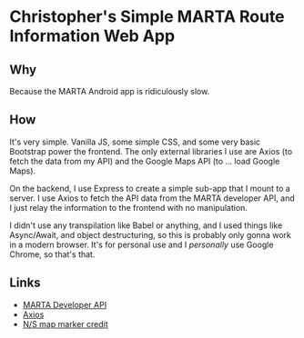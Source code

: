 # Christopher's Simple MARTA Route Information Web App

## Why
Because the MARTA Android app is ridiculously slow.

## How
It's very simple. Vanilla JS, some simple CSS, and some very basic Bootstrap
power the frontend. The only external libraries I use are Axios (to fetch the
data from my API) and the Google Maps API (to ... load Google Maps).

On the backend, I use Express to create a simple sub-app that I mount to a
server. I use Axios to fetch the API data from the MARTA developer API, and I
just relay the information to the frontend with no manipulation.

I didn't use any transpilation like Babel or anything, and I used things like
Async/Await, and object destructuring, so this is probably only gonna work in a
modern browser. It's for personal use and I *personally* use Google Chrome, so
that's that.

## Links
- [MARTA Developer API](http://www.itsmarta.com/app-developer-resources.aspx)
- [Axios](https://github.com/axios/axios)
- [N/S map marker credit](https://www.flaticon.com/authors/dave-gandy)
